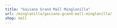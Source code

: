 ```yaml
---
title: "Gaisano Grand Mall Minglanilla"
url: /minglanilla/gaisano-grand-mall-minglanilla/
shop: mall
---
```

